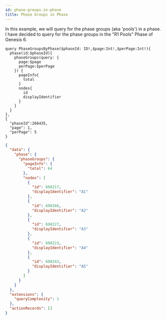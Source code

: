 ```yaml
---
id: phase-groups-in-phase
title: Phase Groups in Phase
---
```


In this example, we will query for the phase groups (aka 'pools') in a phase.
I have decided to query for the phase groups in the "R1 Pools" Phase of Genesis 6.

<!--DOCUSAURUS_CODE_TABS-->
<!--Request-->

```gql
query PhaseGroupsByPhase($phaseId: ID!,$page:Int!,$perPage:Int!){
  phase(id:$phaseId){
    phaseGroups(query: {
      page:$page
      perPage:$perPage
    }) {
      pageInfo{
        total
      }
      nodes{
        id
        displayIdentifier
      }
    }
  }
},
{
  "phaseId":266435,
  "page": 1,
  "perPage": 5
}
```

<!--Response-->

```json
{
  "data": {
    "phase": {
      "phaseGroups": {
        "pageInfo": {
          "total": 64
        },
        "nodes": [
          {
            "id": 698217,
            "displayIdentifier": "A1"
          },
          {
            "id": 698266,
            "displayIdentifier": "A2"
          },
          {
            "id": 698227,
            "displayIdentifier": "A3"
          },
          {
            "id": 698223,
            "displayIdentifier": "A4"
          },
          {
            "id": 698243,
            "displayIdentifier": "A5"
          }
        ]
      }
    }
  },
  "extensions": {
    "queryComplexity": 1
  },
  "actionRecords": []
}
```

<!--END_DOCUSAURUS_CODE_TABS-->
